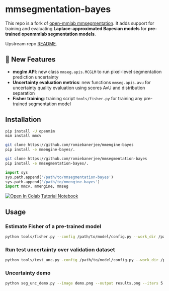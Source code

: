 # mmsegmentation-bayes
This repo is a fork of [open-mmlab mmsegmentation](https://github.com/open-mmlab/mmsegmentation). It adds support for training and evaluating **Laplace-approximated Bayesian models** for **pre-trained openmmlab segmentation models**.


Upstream repo [README](https://github.com/open-mmlab/mmsegmentation/blob/main/README.md). 

## 🚀 New Features 

- **mcglm API**: new class `mmseg.apis.MCGLM` to run pixel-level segmentation prediction uncertainty
- **Uncertainty evaluation metrics**: new functions `mmseg.apis.avu` for uncertainty quality evaluation using scores AvU and distribution separation
- **Fisher training**: training script `tools/fisher.py` for training any pre-trained segmentation model

## Installation

```bash
pip install -U openmim
mim install mmcv

git clone https://github.com/romiebanerjee/mmengine-bayes
pip install -e mmengine-bayes/.

git clone https://github.com/romiebanerjee/mmsegmentation-bayes
pip install -e mmsegmentation-bayes/.
```
```python 
import sys
sys.path.append('/path/to/mmsegmentation-bayes')
sys.path.append('/path/to/mmengine-bayes')
import mmcv, mmengine, mmseg
```

[![Open In Colab](https://colab.research.google.com/assets/colab-badge.svg)](https://colab.research.google.com/github/romiebanerjee/mmsegmentation-bayes/blob/main/mmlab_bayes.ipynb)  [Tutorial Notebook](https://github.com/romiebanerjee/mmsegmentation-bayes/blob/main/mmlab_bayes.ipynb)

## Usage

### Estimate Fisher of a pre-trained model

```bash
python tools/fisher.py --config /path/to/model/config.py --work_dir /path/to/work/dir --ckpt /path/to/model/ckpt
```
### Run test uncertainty over validation dataset
```bash
python tools/test_unc.py -config /path/to/model/config.py --work_dir /path/to/work/dir --ckpt /path/to/model/ckpt --curvature_ckpt /path/to/kfac/state/dict/ckpt
```
### Uncertainty demo
```bash
python seg_unc_demo.py --image demo.png --output results.png --iters 5 --show
```



